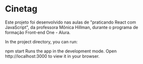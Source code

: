 # Cinetag

Este projeto foi desenvolvido nas aulas de "praticando React com JavaScript", da professora Mônica Hillman, durante o programa de formação Front-end One - Alura.

In the project directory, you can run:

npm start
Runs the app in the development mode.
Open http://localhost:3000 to view it in your browser.
